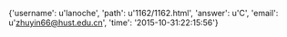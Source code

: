 {'username': u'lanoche', 'path': u'1162/1162.html', 'answer': u'C', 'email': u'zhuyin66@hust.edu.cn', 'time': '2015-10-31:22:15:56'}